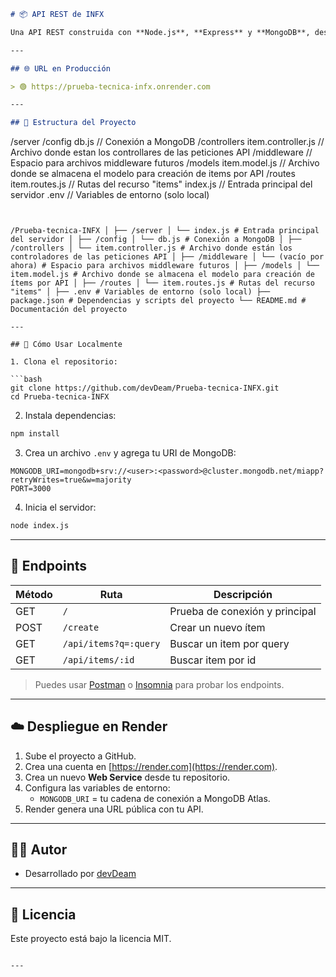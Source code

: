```markdown
# 📦 API REST de INFX

Una API REST construida con **Node.js**, **Express** y **MongoDB**, desplegada gratuitamente en [Render](https://render.com). Esta API gestiona productos o ítems mediante rutas CRUD básicas.

---

## 🌐 URL en Producción

> 🟢 https://prueba-tecnica-infx.onrender.com

---

## 📁 Estructura del Proyecto

```
/server
  /config
    db.js                   // Conexión a MongoDB
  /controllers
    item.controller.js      // Archivo donde estan los controllares de las peticiones API
  /middleware
                            // Espacio para archivos middleware futuros
  /models
    item.model.js           // Archivo donde se almacena el modelo para creación de items por API
  /routes
    item.routes.js          // Rutas del recurso "items"
  index.js            // Entrada principal del servidor
.env                // Variables de entorno (solo local)
```


/Prueba-tecnica-INFX │ ├── /server │ └── index.js # Entrada principal del servidor │ ├── /config │ └── db.js # Conexión a MongoDB │ ├── /controllers │ └── item.controller.js # Archivo donde están los controladores de las peticiones API │ ├── /middleware │ └── (vacío por ahora) # Espacio para archivos middleware futuros │ ├── /models │ └── item.model.js # Archivo donde se almacena el modelo para creación de ítems por API │ ├── /routes │ └── item.routes.js # Rutas del recurso "items" │ ├── .env # Variables de entorno (solo local) ├── package.json # Dependencias y scripts del proyecto └── README.md # Documentación del proyecto

---

## 🚀 Cómo Usar Localmente

1. Clona el repositorio:

```bash
git clone https://github.com/devDeam/Prueba-tecnica-INFX.git
cd Prueba-tecnica-INFX
```

2. Instala dependencias:

```bash
npm install
```

3. Crea un archivo `.env` y agrega tu URI de MongoDB:

```env
MONGODB_URI=mongodb+srv://<user>:<password>@cluster.mongodb.net/miapp?retryWrites=true&w=majority
PORT=3000
```

4. Inicia el servidor:

```bash
node index.js
```

---

## 📡 Endpoints

| Método | Ruta                   | Descripción                  |
|--------|------------------------|------------------------------|
| GET    | `/`                    |Prueba de conexión y principal|
| POST   | `/create`              | Crear un nuevo ítem          |
| GET    | `/api/items?q=:query`  | Buscar un item por query     |
| GET    | `/api/items/:id`       | Buscar item por id           |

> Puedes usar [Postman](https://www.postman.com/) o [Insomnia](https://insomnia.rest/) para probar los endpoints.

---

## ☁️ Despliegue en Render

1. Sube el proyecto a GitHub.
2. Crea una cuenta en [https://render.com](https://render.com).
3. Crea un nuevo **Web Service** desde tu repositorio.
4. Configura las variables de entorno:
   - `MONGODB_URI` = tu cadena de conexión a MongoDB Atlas.
5. Render genera una URL pública con tu API.

---

## 🧑‍💻 Autor

- Desarrollado por [devDeam](https://github.com/devDeam)

---

## 📝 Licencia

Este proyecto está bajo la licencia MIT.
```

---
